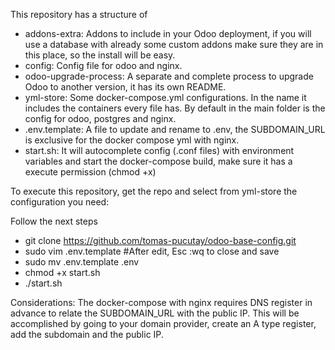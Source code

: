 This repository has a structure of
- addons-extra: Addons to include in your Odoo deployment, if you will use a database with already some custom addons make sure they are in this place, so the install will be easy.
- config: Config file for odoo and nginx.
- odoo-upgrade-process: A separate and complete process to upgrade Odoo to another version, it has its own README.
- yml-store: Some docker-compose.yml configurations. In the name it includes the containers every file has. By default in the main folder is the config for odoo, postgres and nginx.
- .env.template: A file to update and rename to .env, the SUBDOMAIN_URL is exclusive for the docker compose yml with nginx.
- start.sh: It will autocomplete config (.conf files) with environment variables and start the docker-compose build, make sure it has a execute permission (chmod +x)

To execute this repository, get the repo and select from yml-store the configuration you need:

Follow the next steps
- git clone https://github.com/tomas-pucutay/odoo-base-config.git
- sudo vim .env.template #After edit, Esc :wq to close and save
- sudo mv .env.template .env
- chmod +x start.sh
- ./start.sh

Considerations:
The docker-compose with nginx requires DNS register in advance to relate the SUBDOMAIN_URL with the public IP. This will be accomplished by going to your domain provider, create an A type register, add the subdomain and the public IP.

